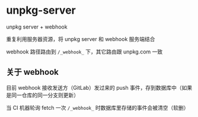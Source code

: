 # unpkg-server
unpkg server + webhook

重复利用服务器资源，将 unpkg server 和 webhook 服务端结合

webhook 路径路由到 `/_webhook_` 下，其它路由跟 unpkg.com 一致

## 关于 webhook

目前 webhook 接收发送方（GitLab）发过来的 push 事件，存到数据库中（如果是同一仓库的同一分支则更新）

当 CI 机器轮询 fetch 一次 `/_webhook_` 时数据库里存储的事件会被清空（软删）
